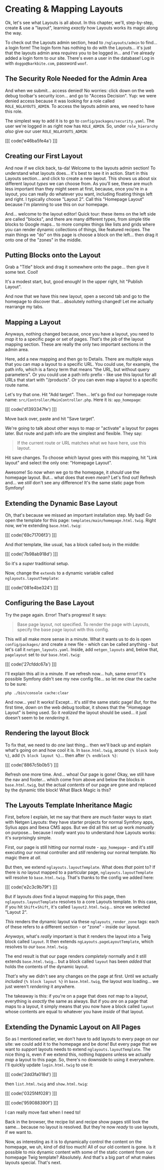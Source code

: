 # Creating & Mapping Layouts

Ok, let's see what Layouts is all about. In this chapter, we'll, step-by-step,
create & use a "layout", learning *exactly* how Layouts works its magic along
the way.

To check out the Layouts admin section, head to `/nglayouts/admin` to find... a
login form! The login form has nothing to do with the Layouts... it's just that the
layouts admin area *requires* you to be logged in... and I've already added a login
form to our site. There's even a user in the database! Log in with
`doggo@barkbite.com`, password `woof`.

## The Security Role Needed for the Admin Area

And when we submit... access denied! No worries: click down on the web debug
toolbar's security icon... and go to "Access Decision". Yup: we were denied access
because it was looking for a role called `ROLE_NGLAYOUTS_ADMIN`. To access the
layouts admin area, we need to have this role.

The simplest way to add it is to go to `config/packages/security.yaml`. The user
we're logged in as right now has `ROLE_ADMIN`. So, under `role_hierarchy` *also*
give our user `ROLE_NGLAYOUTS_ADMIN`:

[[[ code('e46ba5fe4a') ]]]

## Creating our First Layout

And now if we click back, ta-da! Welcome to the layouts admin section! To
understand what layouts does... it's best to see it in action. Start in this Layouts
section... and click to create a new layout. This shows us about six different
layout *types* we can choose from. As you'll see, these are much less important
than they might seem at first, because, once you're in a layout, you can really
do whatever you want, including floating things left and right. I typically choose
"Layout 2". Call this "Homepage Layout" because I'm planning to use this on our
homepage.

And... welcome to the layout editor! Quick tour: these items on the left side
are called "blocks", and there are many different types, from simple title blocks
to Google maps... to more complex things like lists and grids where you can
render dynamic collections of things, like featured recipes. The main things we
"do" on this page is choose a block on the left... then drag it onto one of the
"zones" in the middle.

## Putting Blocks onto the Layout

Grab a "Title" block and drag it somewhere onto the page... then give it some
text. Cool!

It's a modest start, but, good enough! In the upper right, hit "Publish Layout".

And now that we have this new layout, open a second tab and go to the homepage
to discover that... absolutely nothing changed! Let me actually rearrange my tabs.

## Mapping a Layout

Anyways, nothing changed because, once you have a layout, you need to *map* it to
a specific page or set of pages. *That's* the job of the layout mapping section.
These are really the only two important sections in the admin area.

Here, add a new mapping and then go to Details. There are multiple ways that you
can map a layout to a specific URL. You could use, for example, the path info,
which is a fancy term that means "the URL, but without query parameters". Or you
could use a path info prefix - like use this layout for all URLs that start with
"/products". *Or* you can even map a layout to a specific route name.

Let's try that one. Hit "Add target". Then... let's go find our homepage route name:
`src/Controller/MainController.php`. Here it is: `app_homepage`:

[[[ code('d1393347fe') ]]]

Move back over, paste and hit "Save target".

We're going to talk about other ways to map or "activate" a layout for pages later.
But route and path info are the simplest and flexible. They say:

> If the current route or URL matches what we have here, use this layout.

Hit save changes. To choose *which* layout goes with this mapping, hit "Link
layout" and select the only one: "Homepage Layout".

Awesome! So *now* when we go to the homepage, it *should* use the homepage layout.
But... what does that even *mean*? Let's find out! Refresh and... we *still* don't
see any difference! It's the same static page from Symfony!

## Extending the Dynamic Base Layout

Oh, that's because we missed an important installation step. My bad! Go open the
template for this page: `templates/main/homepage.html.twig`. Right now, we're
extending `base.html.twig`:

[[[ code('69c71706f3') ]]]

And *that* template, like usual, has a block called `body` in the middle:

[[[ code('7b98ab918d') ]]]

So it's a *super* traditional setup.

Now, change the `extends` to a dynamic variable called `nglayouts.layoutTemplate`:

[[[ code('081e4be324') ]]]

## Configuring the Base Layout

Try the page again. Error! That's progress! It says:

> Base page layout, not specified. To render the page with Layouts, specify
> the base page layout with this config.

This will all make more sense in a minute. What it wants us to do is open
`config/packages/` and create a new file - which can be called anything - but let's
call it `netgen_layouts.yaml`. Inside, add `netgen_layouts` and, below that,
`pagelayout` set to our `base.html.twig`:

[[[ code('27cfddc67a') ]]]

I'll explain this all in a minute. If we refresh now... huh, same error! It's
possible Symfony didn't see my new config file... so let me clear the cache to
be sure:

```terminal-silent
php ./bin/console cache:clear
```

And now... yes! It works! Except... it's *still* the same static page!
*But*, for the first time, down on the web debug toolbar, it shows that the
"Homepage Layout" is being used. So it *realized* the layout should be used...
it just doesn't seem to be *rendering* it.

## Rendering the layout Block

To fix that, we need to do *one* last thing... then we'll back up and explain what's
going on and how cool it is. In `base.html.twig`, around `{% block body %}`,
add `{% block layout %}`... then after `{% endblock %}`:

[[[ code('8867c5b0b5') ]]]

Refresh one more time. And... whoa! Our page is gone! Okay, we still have the nav
and footer... which come from above and below the blocks in `base.html.twig`, but
the actual *contents* of our page are gone and replaced by the dynamic title block!
What Black Magic is this?

## The Layouts Template Inheritance Magic

First, before I explain, let me say that there are *much* faster ways to start with Netgen
Layouts: they have starter projects for normal Symfony apps, Sylius apps and Ibexa CMS
apps. But we did all this set up work *manually* on purpose... because I *really* want
you to understand *how* Layouts works: it's surprisingly simple.

First, our page is still hitting our normal route - `app_homepage` - and it's
*still* executing our normal controller and *still* rendering our normal template.
No magic there at *all*.

But then, we extend `nglayouts.layoutTemplate`. What does *that* point to? If there
is *no* layout mapped to a particular page, `nglayouts.layoutTemplate` will
resolve to `base.html.twig`. That's thanks to the config we added here:

[[[ code('e2c3c9b79f') ]]]

But if layouts *does* find a layout mapping for this page, then
`nglayouts.layoutTemplate` resolves to a core Layouts template. In this case,
if you hit `Shift`+`Shift`, it's called `layout2.html.twig`... since we selected
"Layout 2".

*This* renders the dynamic layout via these `nglayouts_render_zone` tags: each
of these refers to a different section - or "zone" - inside our layout.

*Anyways*, what's *really* important is that it renders the layout into a Twig
block called `layout`. It then extends `ngLayouts.pageLayoutTemplate`, which
resolves to *our* `base.html.twig`.

The end result is that our page renders *completely* normally and it still extends
`base.html.twig`... but a block called `layout` has been *added* that holds the
contents of the dynamic layout.

*That's* why we didn't see any changes on the page at first. Until we actually
*included* `{% block layout %}` in `base.html.twig`, the layout *was* loading...
we just weren't *rendering* it anywhere.

The takeaway is this: if you're on a page that does *not* map to a layout, everything
is *exactly* the same as always. But if you *are* on a page that maps to a layout,
it simply means that you now have a block called `layout` whose contents are equal
to whatever you have *inside* of that layout.

## Extending the Dynamic Layout on All Pages

So as I mentioned earlier, we don't have to add layouts to every page on our site:
we could add it to the homepage and be done! But every page that we want
to *support* layouts needs to extend `nglayouts.layoutTemplate`. The nice thing
is, even if we extend this, nothing *happens* unless we actually *map* a layout to
this page. So, there's no downside to using it everywhere. I'll quickly update
`login.html.twig` to use it:

[[[ code('2dd3fa018d') ]]]

then `list.html.twig` and `show.html.twig`:

[[[ code('0325f4f028') ]]]

[[[ code('959088390f') ]]]

I can really move fast when I need to!

Back in the browser, the recipe list and recipe show pages still look the same...
because no layout is resolved. But they're now *ready* to use layouts, if we want
to.

Now, as interesting as it is to dynamically control the content on the homepage,
we uh, kind of did too much! All of our old content is gone. Is it possible to mix
dynamic content with some of the static content from our homepage Twig template?
Absolutely. And that's a big part of what makes layouts special. That's next.

